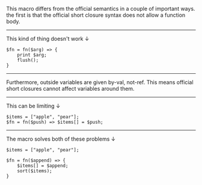This macro differs from the official semantics in a couple of important ways. the first is that the official short closure syntax does not allow a function body.

---

This kind of thing doesn't work ↓

```
$fn = fn($arg) => {
    print $arg;
    flush();
}
```

---

Furthermore, outside variables are given by-val, not-ref. This means official short closures cannot affect variables around them.

---

This can be limiting ↓

```
$items = ["apple", "pear"];
$fn = fn($push) => $items[] = $push;
```

---

The macro solves both of these problems ↓

```
$items = ["apple", "pear"];

$fn = fn($append) => {
    $items[] = $append;
    sort($items);
}
```
